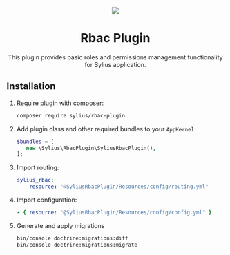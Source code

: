 <p align="center">
    <a href="https://sylius.com" target="_blank">
        <img src="https://demo.sylius.com/assets/shop/img/logo.png" />
    </a>
</p>

<h1 align="center">Rbac Plugin</h1>

<p align="center">This plugin provides basic roles and permissions management functionality for Sylius application.</p>

## Installation

1. Require plugin with composer:

    ```bash
    composer require sylius/rbac-plugin
    ```

2. Add plugin class and other required bundles to your `AppKernel`:

    ```php
    $bundles = [
       new \Sylius\RbacPlugin\SyliusRbacPlugin(),
    ];
    ```

3. Import routing:

    ```yaml
    sylius_rbac:
        resource: "@SyliusRbacPlugin/Resources/config/routing.yml"
    ```

4. Import configuration:

    ```yaml
    - { resource: "@SyliusRbacPlugin/Resources/config/config.yml" }
    ```

5. Generate and apply migrations

    ```bash
    bin/console doctrine:migrations:diff
    bin/console doctrine:migrations:migrate
    ```
